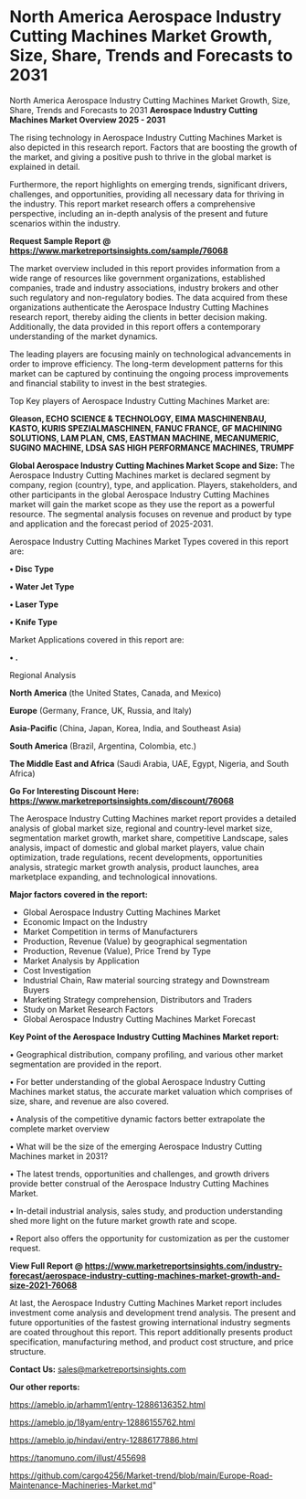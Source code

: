 # North America Aerospace Industry Cutting Machines Market Growth, Size, Share, Trends and Forecasts to 2031
North America Aerospace Industry Cutting Machines Market Growth, Size, Share, Trends and Forecasts to 2031
<Strong> Aerospace Industry Cutting Machines Market Overview 2025 - 2031</strong>

The rising technology in Aerospace Industry Cutting Machines Market is also depicted in this research report. Factors that are boosting the growth of the market, and giving a positive push to thrive in the global market is explained in detail.

Furthermore, the report highlights on emerging trends, significant drivers, challenges, and opportunities, providing all necessary data for thriving in the industry. This report market research offers a comprehensive perspective, including an in-depth analysis of the present and future scenarios within the industry.

<strong>Request Sample Report @ <a href=https://www.marketreportsinsights.com/sample/76068>https://www.marketreportsinsights.com/sample/76068</a></strong>

The market overview included in this report provides information from a wide range of resources like government organizations, established companies, trade and industry associations, industry brokers and other such regulatory and non-regulatory bodies. The data acquired from these organizations authenticate the Aerospace Industry Cutting Machines research report, thereby aiding the clients in better decision making. Additionally, the data provided in this report offers a contemporary understanding of the market dynamics.

The leading players are focusing mainly on technological advancements in order to improve efficiency. The long-term development patterns for this market can be captured by continuing the ongoing process improvements and financial stability to invest in the best strategies.

Top Key players of Aerospace Industry Cutting Machines Market are:

<strong>Gleason, ECHO SCIENCE & TECHNOLOGY, EIMA MASCHINENBAU, KASTO, KURIS SPEZIALMASCHINEN, FANUC FRANCE, GF MACHINING SOLUTIONS, LAM PLAN, CMS, EASTMAN MACHINE, MECANUMERIC, SUGINO MACHINE, LDSA SAS HIGH PERFORMANCE MACHINES, TRUMPF</strong>

<strong><b>Global Aerospace Industry Cutting Machines Market Scope and Size:</b></strong>
The Aerospace Industry Cutting Machines market is declared segment by company, region (country), type, and application. Players, stakeholders, and other participants in the global Aerospace Industry Cutting Machines market will gain the market scope as they use the report as a powerful resource. The segmental analysis focuses on revenue and product by type and application and the forecast period of 2025-2031.

Aerospace Industry Cutting Machines Market Types covered in this report are:

<strong>• Disc Type

• Water Jet Type

• Laser Type

• Knife Type</strong>

Market Applications covered in this report are:

<strong>• .</strong> 

Regional Analysis

<strong>North America</strong> (the United States, Canada, and Mexico)

<strong>Europe</strong> (Germany, France, UK, Russia, and Italy)

<strong>Asia-Pacific</strong> (China, Japan, Korea, India, and Southeast Asia)

<strong>South America</strong> (Brazil, Argentina, Colombia, etc.)

<strong>The Middle East and Africa</strong> (Saudi Arabia, UAE, Egypt, Nigeria, and South Africa)

<strong>Go For Interesting Discount Here: <a href=https://www.marketreportsinsights.com/discount/76068>https://www.marketreportsinsights.com/discount/76068</a></strong>

The Aerospace Industry Cutting Machines market report provides a detailed analysis of global market size, regional and country-level market size, segmentation market growth, market share, competitive Landscape, sales analysis, impact of domestic and global market players, value chain optimization, trade regulations, recent developments, opportunities analysis, strategic market growth analysis, product launches, area marketplace expanding, and technological innovations.

<strong><b>Major factors covered in the report:</b></strong>
<ul>
  <li>Global Aerospace Industry Cutting Machines Market </li>
  <li>Economic Impact on the Industry</li>
  <li>Market Competition in terms of Manufacturers</li>
  <li>Production, Revenue (Value) by geographical segmentation</li>
  <li>Production, Revenue (Value), Price Trend by Type</li>
  <li>Market Analysis by Application</li>
  <li>Cost Investigation</li>
  <li>Industrial Chain, Raw material sourcing strategy and Downstream Buyers</li>
  <li>Marketing Strategy comprehension, Distributors and Traders</li>
  <li>Study on Market Research Factors</li>
  <li>Global Aerospace Industry Cutting Machines Market Forecast</li>
</ul>

<strong><b>Key Point of the Aerospace Industry Cutting Machines Market report:</b></strong>

• Geographical distribution, company profiling, and various other market segmentation are provided in the report.

• For better understanding of the global Aerospace Industry Cutting Machines market status, the accurate market valuation which comprises of size, share, and revenue are also covered.

• Analysis of the competitive dynamic factors better extrapolate the complete market overview

• What will be the size of the emerging Aerospace Industry Cutting Machines market in 2031?

• The latest trends, opportunities and challenges, and growth drivers provide better construal of the Aerospace Industry Cutting Machines Market.

• In-detail industrial analysis, sales study, and production understanding shed more light on the future market growth rate and scope.

• Report also offers the opportunity for customization as per the customer request.

<strong><b>View Full Report @ <a href=https://www.marketreportsinsights.com/industry-forecast/aerospace-industry-cutting-machines-market-growth-and-size-2021-76068>https://www.marketreportsinsights.com/industry-forecast/aerospace-industry-cutting-machines-market-growth-and-size-2021-76068</a></b></strong>


At last, the Aerospace Industry Cutting Machines Market report includes investment come analysis and development trend analysis. The present and future opportunities of the fastest growing international industry segments are coated throughout this report. This report additionally presents product specification, manufacturing method, and product cost structure, and price structure.

<strong>Contact Us:</strong>
sales@marketreportsinsights.com

<strong>Our other reports:</strong>

<a href=https://ameblo.jp/arhamm1/entry-12886136352.html>https://ameblo.jp/arhamm1/entry-12886136352.html</a>

<a href=https://ameblo.jp/18yam/entry-12886155762.html>https://ameblo.jp/18yam/entry-12886155762.html</a>

<a href=https://ameblo.jp/hindavi/entry-12886177886.html>https://ameblo.jp/hindavi/entry-12886177886.html</a>

<a href=https://tanomuno.com/illust/455698>https://tanomuno.com/illust/455698</a>

<a href=https://github.com/cargo4256/Market-trend/blob/main/Europe-Road-Maintenance-Machineries-Market.md>https://github.com/cargo4256/Market-trend/blob/main/Europe-Road-Maintenance-Machineries-Market.md</a>"
